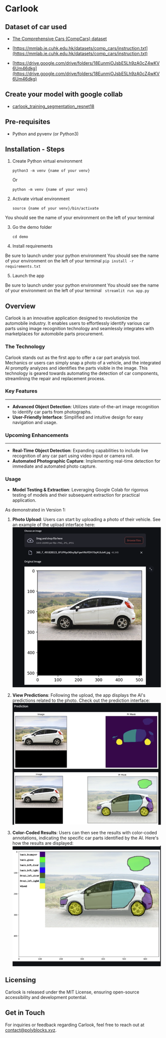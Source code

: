 # Carlook

## Dataset of car  used

- [The Comprehensive Cars (CompCars) dataset](https://mmlab.ie.cuhk.edu.hk/datasets/comp_cars/index.html)
- [https://mmlab.ie.cuhk.edu.hk/datasets/comp_cars/instruction.txt](https://mmlab.ie.cuhk.edu.hk/datasets/comp_cars/instruction.txt)

- [https://drive.google.com/drive/folders/18EunmjOJsbE5Lh9zA0cZ4wKV6Um46dkg](https://drive.google.com/drive/folders/18EunmjOJsbE5Lh9zA0cZ4wKV6Um46dkg)

## Create your model with google collab

- [carlook_training_segmentation_resnet18](https://colab.research.google.com/drive/1dqeCLKGBr8nA8BgkR3Ee1c9HSEz07DNO?usp=sharing)

## Pre-requisites
- Python and pyvenv (or Python3)

## Installation - Steps  
1. Create Python virtual environment
    ```
    python3 -m venv {name of your venv}
    ```
    Or
    ```
    python -m venv {name of your venv}
    ```
    
2. Activate virtual environment
    ```
    source {name of your venv}/bin/activate
    ```
    
You should see the name of your environment on the left of your terminal

3. Go the demo folder 
    ```
    cd demo
    ```

4. Install requirements 

Be sure to launch under your python environment
You should see the name of your environment on the left of your terminal
    ```
    pip install -r requirements.txt
    ```

5. Launch the app

Be sure to launch under your python environment
You should see the name of your environment on the left of your terminal
    ``` 
    streamlit run app.py
    ```

## Overview

Carlook is an innovative application designed to revolutionize the automobile industry. It enables users to effortlessly identify various car parts using image recognition technology and seamlessly integrates with marketplaces for automobile parts procurement.

### The Technology

Carlook stands out as the first app to offer a car part analysis tool. Mechanics or users can simply snap a photo of a vehicle, and the integrated AI promptly analyzes and identifies the parts visible in the image. This technology is geared towards automating the detection of car components, streamlining the repair and replacement process.

### Key Features

---

- **Advanced Object Detection**: Utilizes state-of-the-art image recognition to identify car parts from photographs.
- **User-Friendly Interface**: Simplified and intuitive design for easy navigation and usage.

### Upcoming Enhancements

---

- **Real-Time Object Detection**: Expanding capabilities to include live recognition of any car part using video input or camera roll.
- **Automated Photographic Capture**: Implementing real-time detection for immediate and automated photo capture.

### Usage

- **Model Testing & Extraction**: Leveraging Google Colab for rigorous testing of models and their subsequent extraction for practical application.

As demonstrated in Version 1:

1. **Photo Upload**: Users can start by uploading a photo of their vehicle. See an example of the upload interface here: ![File Upload](./assets/filedropped.png)

2. **View Predictions**: Following the upload, the app displays the AI's predictions related to the photo. Check out the prediction interface: ![Prediction Results](./assets/predictions.png)

3. **Color-Coded Results**: Users can then see the results with color-coded annotations, indicating the specific car parts identified by the AI. Here's how the results are displayed: ![Color-Coded Results](./assets/result.png)


## Licensing

Carlook is released under the MIT License, ensuring open-source accessibility and development potential.

## Get in Touch

For inquiries or feedback regarding Carlook, feel free to reach out at [contact@polyblocks.xyz](mailto:contact@polyblocks.xyz).
